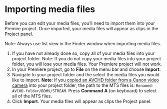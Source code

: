 # Importing media files

Before you can edit your media files, you’ll need to import them into your Premire project. Once imported, your media files will appear as clips in the Project panel.

Note: Always use list view in the Finder window when importing media files.

1. If you have not already done so, copy all of your media files into your project folder. Note: If you do not copy your media files into your project folder, you will lose your media files. Your Premiere project will not work.
2. In your Premiere project, go to **File** on the menu bar and choose **Import**.
3. Navigate to your project folder and the select the media files you would like to import. **Note**: If you[ copied an AVCHD folder from a Canon video camera](/adding-media-from-a-video-camera.md) into your project folder, the path to the MTS files is: `Renamed-AVCHD-folder/BDMV/STREAM`. Press **Command** **A** \(on keyboard\) to select all of the MTS files.
4. Click **Import**. Your media files will appear as clips the Project panel.



